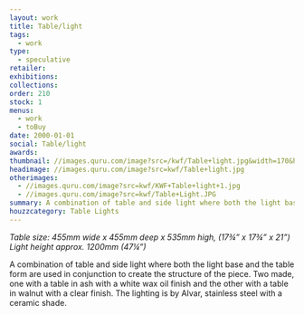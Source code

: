 ```yaml
---
layout: work
title: Table/light
tags:
  - work
type:
  - speculative
retailer:
exhibitions:
collections:
order: 210
stock: 1
menus:
  - work
  - toBuy
date: 2000-01-01
social: Table/light
awards:
thumbnail: //images.quru.com/image?src=/kwf/Table+light.jpg&width=170&height=170&fill=auto&top=0.15&bottom=0.85
headimage: //images.quru.com/image?src=kwf/Table+light.jpg
otherimages:
  - //images.quru.com/image?src=kwf/KWF+Table+light+1.jpg
  - //images.quru.com/image?src=kwf/Table+Light.JPG
summary: A combination of table and side light where both the light base and the table form are used in conjunction to create the structure of the piece
houzzcategory: Table Lights
---
```

_Table size: 455mm wide x 455mm deep x 535mm high, (17&frac34;&rdquo; x 17&frac34;&rdquo; x 21&rdquo;)_  
_Light height approx. 1200mm (47&frac14;&rdquo;)_

A combination of table and side light where both the light base and the table form are used in conjunction to create the structure of the piece. Two made, one with a table in ash with a white wax oil finish and the other with a table in walnut with a clear finish. The lighting is by Alvar, stainless steel with a ceramic shade.
